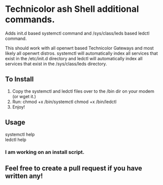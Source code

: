 # Technicolor ash Shell additional commands.
Adds init.d based systemctl command and /sys/class/leds based ledctl command.

This should work with all openwrt based Technicolor Gateways and most likely all openwrt distros.
systemctl will automatically index all services that exist in the /etc/init.d directory and ledctl will automatically index all services that exist in the /sys/class/leds directory.


## To Install
1. Copy the systemctl and ledctl files over to the /bin dir on your modem (or wget it.)
2. Run: chmod +x /bin/systemctl chmod +x /bin/ledctl
4. Enjoy!  

## Usage 
systemctl help<br>
ledctl help

### I am working on an install script.

## Feel free to create a pull request if you have written any!
